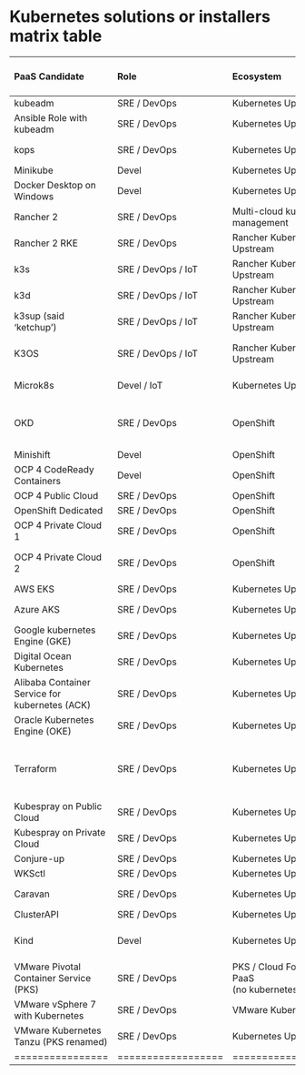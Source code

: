 # Kubernetes solutions or installers matrix table

|  PaaS Candidate | Role | Ecosystem | Infra Provider | On-Premise | Licence | HA | Standalone | Runs in Docker | Ingress + Storage <br/>included | Automated <br/>Deployment | Details | URL |
| :--- | :--- | :--- | :--- | :--- | :--- | :--- | :--- | :--- | :--- | :--- | :--- | :--- |
|  kubeadm | SRE / DevOps | Kubernetes Upstream | Multi platform | Yes | OSS | Yes | No | No | No | No | Official kubernetes deployment tool | [https://github.com/kubernetes/kubeadm](https://github.com/kubernetes/kubeadm) |
|  Ansible Role with kubeadm | SRE / DevOps | Kubernetes Upstream | Virtual Machine | Yes | OSS | Yes | Yes | No | Yes (storage?) | No | Ansible role for kubeadm automation | [https://github.com/geerlingguy/ansible-role-kubernetes](https://github.com/geerlingguy/ansible-role-kubernetes) |
|  kops | SRE / DevOps | Kubernetes Upstream | AWS | No | OSS | Yes | No | No | Yes | Yes | AWS compliant, alpha release <br/>for other providers | [https://github.com/kubernetes/kops](https://github.com/kubernetes/kops) |
|  Minikube | Devel | Kubernetes Upstream | Dektop Virtual Machine | Yes | OSS | No | Yes | No | No | Yes | Official development environment | [https://github.com/kubernetes/minikube](https://github.com/kubernetes/minikube) |
|  Docker Desktop on Windows | Devel | Kubernetes Upstream | Desktop Virtual Machine | Yes | OSS | No | Yes | Yes | No | Yes | Development environment available in <br/>Docker Desktop on Windows | [https://docs.docker.com/docker-for-windows/#kubernetes](https://docs.docker.com/docker-for-windows/#kubernetes) |
|  Rancher 2 | SRE / DevOps | Multi-cloud kubernetes <br/>management | Virtual Machine | Yes | OSS | Yes | No | No | No | No | Racher is an enterprise kubernetes installer <br/>that competes with OpenShift. | [https://rancher.com/docs/rancher/v2.x/en/](https://rancher.com/docs/rancher/v2.x/en/) |
|  Rancher 2 RKE | SRE / DevOps | Rancher Kubernetes Upstream | Virtual Machine | Yes | OSS | Yes | Yes | Yes | no | no | Rancher 2 that runs in docker containers. | [https://rancher.com/products/rke/](https://rancher.com/products/rke/) |
|  k3s | SRE / DevOps / IoT | Rancher Kubernetes Upstream | Virtual Machine | Yes | OSS | Yes | Yes | No | Yes | Yes | Basic kubernetes with automated installer. | [https://k3s.io/](https://k3s.io/) |
|  k3d | SRE / DevOps / IoT | Rancher Kubernetes Upstream | Virtual Machine | Yes | OSS | Yes | Yes | Yes | Yes | Yes | k3s that runs in docker containers. | [https://github.com/rancher/k3d](https://github.com/rancher/k3d) |
|  k3sup (said ‘ketchup’) | SRE / DevOps / IoT | Rancher Kubernetes Upstream | Virtual Machine | Yes | OSS | Yes | Yes | No | Yes | Yes | get from zero to KUBECONFIG with k3s on any local or remote VM | [https://github.com/alexellis/k3sup](https://github.com/alexellis/k3sup) |
|  K3OS | SRE / DevOps / IoT | Rancher Kubernetes Upstream | Virtual Machine | Yes | OSS | Yes | Yes | No | Yes | Yes | Linux distribution designed to remove as much OS maintenance as <br/>possible in a Kubernetes cluster | [https://github.com/rancher/k3os](https://github.com/rancher/k3os) |
|  Microk8s | Devel / IoT | Kubernetes Upstream | Virtual Machine | Yes | OSS | Yes (beta) | Yes | No | Yes | Yes | Ubuntu. It compites with k3s. | [https://microk8s.io/](https://microk8s.io/) |
|  OKD | SRE / DevOps | OpenShift | Virtual Machine | Yes | OSS | Yes | Yes | No | Yes <br/>(okd-community-install) | Yes <br/>(okd-community-install) | okd-community-install is a standalone cluster <br/>of 1 node valid for small projects. | [https://github.com/okd-community-install](https://github.com/okd-community-install) |
|  Minishift | Devel | OpenShift | Desktop Virtual Machine | Yes | OSS | No | Yes | No | No | Yes | OpenShift 3 official development environment. | [https://www.okd.io/minishift/](https://www.okd.io/minishift/) |
|  OCP 4 CodeReady Containers | Devel | OpenShift | Desktop Virtual Machine | Yes | OSS | No | Yes | No | No | Yes | OpenShift 4 official development environment | [https://try.openshift.com](https://try.openshift.com) |
|  OCP 4 Public Cloud | SRE / DevOps | OpenShift | AWS, GCP, Azure | No | Yes | Yes | No | No | Yes | Yes | OpenShift in Public Cloud | [https://try.openshift.com](https://try.openshift.com) |
|  OpenShift Dedicated | SRE / DevOps | OpenShift | AWS | No | Yes | Yes | No | No | Yes | Yes | OpenShift In AWS managed by Red Hat | [https://try.openshift.com](https://try.openshift.com) |
|  OCP 4 Private Cloud 1 | SRE / DevOps | OpenShift | OpenStack, <br/>Red Hat Virtualization | Yes | Yes | Yes | No | No | Yes | Yes | OpenShift in private cloud with automated <br/>deployment recommeded by Red Hat. | [https://try.openshift.com](https://try.openshift.com) |
|  OCP 4 Private Cloud 2 | SRE / DevOps | OpenShift | vSphere 6.7 U2, Bare Metal | Yes | Yes | Yes | No | No | Yes | No | OpenShift in private cloud with infra providers <br/>that currently don't support automated <br/>deployments. | [https://try.openshift.com](https://try.openshift.com) |
|  AWS EKS | SRE / DevOps | Kubernetes Upstream | AWS | No | N/A | Yes | No | No | Yes | Yes | Managed kubernetes by AWS | [https://aws.amazon.com/en/eks/](https://aws.amazon.com/en/eks/) |
|  Azure AKS | SRE / DevOps | Kubernetes Upstream | Azure | No | N/A | Yes | No | No | Yes | Yes | Managed kubernetes by Azure | [https://azure.microsoft.com/en-en/services/kubernetes-service/](https://azure.microsoft.com/en-en/services/kubernetes-service/) |
|  Google kubernetes Engine (GKE) | SRE / DevOps | Kubernetes Upstream | GCP | No | N/A | Yes | No | No | Yes | Yes | Managed kubernetes by Google Cloud | [https://cloud.google.com/kubernetes-engine/](https://cloud.google.com/kubernetes-engine/) |
|  Digital Ocean Kubernetes | SRE / DevOps | Kubernetes Upstream | Digital Ocean | No | N/A | Yes | No | No | Yes | Yes | Managed kubernetes by Digital Ocean Cloud | [https://www.digitalocean.com/products/kubernetes/](https://www.digitalocean.com/products/kubernetes/) |
|  Alibaba Container Service for kubernetes (ACK) | SRE / DevOps | Kubernetes Upstream | Alibaba Cloud | No | N/A | Yes | No | No | yes | Yes | Managed kubernetes by Alibaba Cloud | [https://www.alibabacloud.com/product/kubernetes](https://www.alibabacloud.com/product/kubernetes) |
|  Oracle Kubernetes Engine (OKE) | SRE / DevOps | Kubernetes Upstream | Oracle Cloud | No | N/A | Yes | No | No | Yes | Yes | Managed kubernetes by Oracle Cloud | [https://www.oracle.com/cloud/compute/container-engine-kubernetes.html](https://www.oracle.com/cloud/compute/container-engine-kubernetes.html) |
|  Terraform | SRE / DevOps | Kubernetes Upstream | AWS EKS, Google GKE, <br/>Azure AKS, Digital Ocean, <br/>Alibaba, Oracle Cloud | No | N/A | Yes | No | No | Yes | No | kubernetes installer compliant with all the major public cloud providers<br/> (the hard way). It does not use the official installers offered by each <br/>cloud provider. | [https://napo.io/posts/kubernetes-the-real-hard-way-on-aws/](https://napo.io/posts/kubernetes-the-real-hard-way-on-aws/) |
|  Kubespray on Public Cloud | SRE / DevOps | Kubernetes Upstream | AWS, GCE, Azure, <br/>Oracle Cloud (experimental) | Yes | OSS | Yes | Yes | No | Yes | Yes |  | [https://github.com/kubernetes-sigs/kubespray](https://github.com/kubernetes-sigs/kubespray) |
|  Kubespray on Private Cloud | SRE / DevOps | Kubernetes Upstream | OpenStack, vSphere, <br/>Packet (bare metal), or baremetal | Yes | OSS | Yes | Yes | No | Yes | No |  | [https://github.com/kubernetes-sigs/kubespray](https://github.com/kubernetes-sigs/kubespray) |
|  Conjure-up | SRE / DevOps | Kubernetes Upstream |  | Yes | OSS | Yes | Yes | No | Yes | Yes |  | [https://conjure-up.io/](https://conjure-up.io/) |
|  WKSctl | SRE / DevOps | Kubernetes Upstream |  | Yes | OSS | Yes | Yes | No | Yes | Yes |  | [https://github.com/weaveworks/wksctl](https://github.com/weaveworks/wksctl) |
|  Caravan | SRE / DevOps | Kubernetes Upstream |  | Yes | OSS | Yes | Yes | No | Yes | Yes |  | [https://engineering.linecorp.com/en/blog/building-large-kubernetes-clusters/](https://engineering.linecorp.com/en/blog/building-large-kubernetes-clusters/) |
|  ClusterAPI | SRE / DevOps | Kubernetes Upstream |  | Yes | OSS | Yes | No | No | No |  |  | [https://cluster-api.sigs.k8s.io/](https://cluster-api.sigs.k8s.io/) |
|  Kind | Devel | Kubernetes Upstream |  | Yes | OSS | No | Yes | Yes | No | Yes | Not designed for production use; it is intended for development and <br/>testing environments. | [https://github.com/kubernetes-sigs/kind](https://github.com/kubernetes-sigs/kind) |
|  VMware Pivotal Container Service (PKS) | SRE / DevOps | PKS / Cloud Foundry PaaS <br/>(no kubernetes) | vSphere, multi-cloud, public-cloud | Yes | Yes | Yes | No | No | Yes | Yes | Pivotal Container Service (PKS) adquired by VMware in 2019. <br/>Cloud Foundry PaaS that compites with kubernetes. | [https://pivotal.io/platform/pivotal-container-service](https://pivotal.io/platform/pivotal-container-service) |
|  VMware vSphere 7 with Kubernetes | SRE / DevOps | VMware Kubernetes | vSphere | Yes | Yes | Yes | No | No | Yes | Yes | VMware's kubernetes | [https://www.vmware.com/products/vsphere.html](https://www.vmware.com/products/vsphere.html) |
|  VMware Kubernetes Tanzu (PKS renamed) | SRE / DevOps | Kubernetes Upstream ? | vSphere, multi-cloud, public-cloud | Yes | Yes | Yes | No | No | Yes | Yes | Embed kubernetes natively into vSphere. Competes with OpenShift. | [https://cloud.vmware.com/tanzu](https://cloud.vmware.com/tanzu) |
|================|==================|==================|==========================|  |  |  |  |  |  |  |=============================================|==============================================================================|
